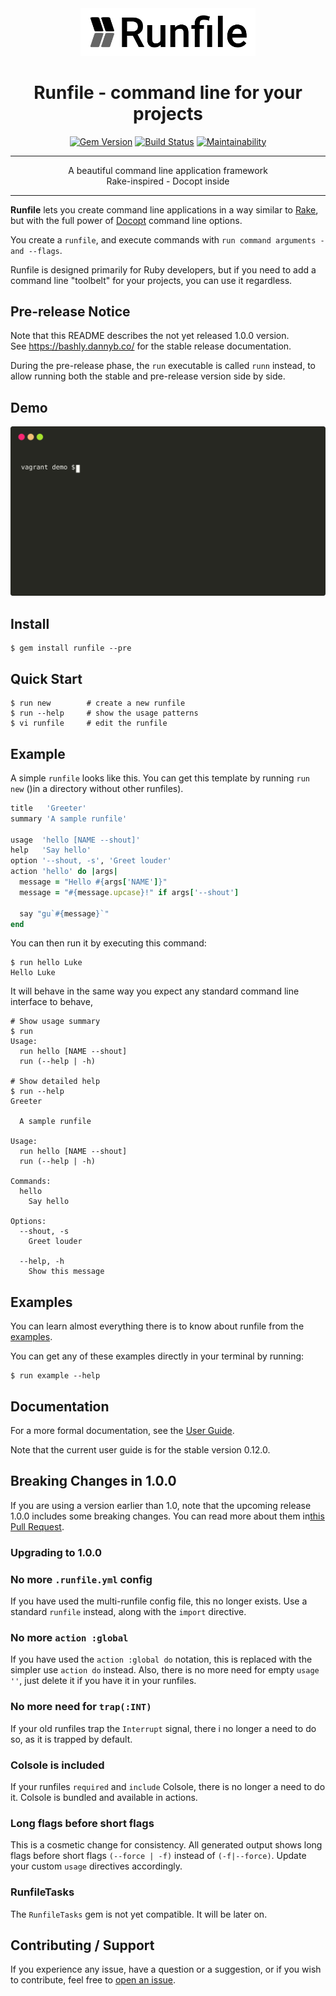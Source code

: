 <div align='center'>
<img src='logo.svg' width=280>

# Runfile - command line for your projects

[![Gem Version](https://badge.fury.io/rb/runfile.svg)](https://badge.fury.io/rb/runfile)
[![Build Status](https://github.com/DannyBen/runfile/workflows/Test/badge.svg)](https://github.com/DannyBen/runfile/actions?query=workflow%3ATest)
[![Maintainability](https://api.codeclimate.com/v1/badges/81cf02ccfcc8531cb09f/maintainability)](https://codeclimate.com/github/DannyBen/runfile/maintainability)

---

A beautiful command line application framework  
Rake-inspired - Docopt inside

---

</div>

**Runfile** lets you create command line applications in a way similar 
to [Rake](https://github.com/ruby/rake), but with the full power of 
[Docopt](http://docopt.org/) command line options.

You create a `runfile`, and execute commands with 
`run command arguments -and --flags`.

Runfile is designed primarily for Ruby developers, but if you need to add a 
command line "toolbelt" for your projects, you can use it regardless.

## Pre-release Notice

Note that this README describes the not yet released 1.0.0 version.  
See https://bashly.dannyb.co/ for the stable release documentation.

During the pre-release phase, the `run` executable is called `runn` instead, 
to allow running both the stable and pre-release version side by side.

## Demo

![Runfile Demo](demo.svg "Runfile Demo")

## Install

```shell
$ gem install runfile --pre
```

## Quick Start

```shell
$ run new        # create a new runfile
$ run --help     # show the usage patterns
$ vi runfile     # edit the runfile
```

## Example

A simple `runfile` looks like this. You can get this template by running `run
new` ()in a directory without other runfiles).

```ruby
title   'Greeter'
summary 'A sample runfile'

usage  'hello [NAME --shout]'
help   'Say hello'
option '--shout, -s', 'Greet louder'
action 'hello' do |args|
  message = "Hello #{args['NAME']}"
  message = "#{message.upcase}!" if args['--shout']

  say "gu`#{message}`"
end
```

You can then run it by executing this command:

```shell
$ run hello Luke
Hello Luke
```

It will behave in the same way you expect any standard command line interface to
behave, 

```shell
# Show usage summary
$ run
Usage:
  run hello [NAME --shout]
  run (--help | -h)

# Show detailed help
$ run --help
Greeter

  A sample runfile

Usage:
  run hello [NAME --shout]
  run (--help | -h)

Commands:
  hello
    Say hello

Options:
  --shout, -s
    Greet louder

  --help, -h
    Show this message
```

## Examples

You can learn almost everything there is to know about runfile from the
[examples](https://github.com/DannyBen/runfile/tree/master/examples#readme).

You can get any of these examples directly in your terminal by running:

```shell
$ run example --help
```

## Documentation

For a more formal documentation, see the [User Guide](https://runfile.dannyb.co/).

Note that the current user guide is for the stable version 0.12.0.

## Breaking Changes in 1.0.0

If you are using a version earlier than 1.0, note that the upcoming release
1.0.0 includes some breaking changes. You can read more about them in[this Pull
Request](https://github.com/DannyBen/runfile/pull/50).

### Upgrading to 1.0.0

### No more `.runfile.yml` config

If you have used the multi-runfile config file, this no longer exists.
Use a standard `runfile` instead, along with the `import` directive.

### No more `action :global`

If you have used the `action :global do` notation, this is replaced with the
simpler use `action do` instead. Also, there is no more need for
empty `usage ''`, just delete it if you have it in your runfiles.

### No more need for `trap(:INT)`

If your old runfiles trap the `Interrupt` signal, there i no longer a need to
do so, as it is trapped by default.

### Colsole is included

If your runfiles `required` and `include` Colsole, there is no longer a need to 
do it. Colsole is bundled and available in actions.

### Long flags before short flags

This is a cosmetic change for consistency. All generated output shows long flags
before short flags `(--force | -f)` instead of `(-f|--force)`. Update your custom
`usage` directives accordingly.

### RunfileTasks

The `RunfileTasks` gem is not yet compatible. It will be later on.

## Contributing / Support

If you experience any issue, have a question or a suggestion, or if you wish to
contribute, feel free to
[open an issue](https://github.com/DannyBen/runfile/issues).
